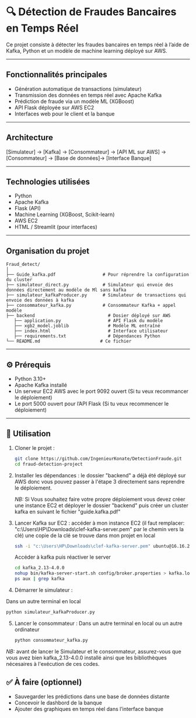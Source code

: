 # 🔍 Détection de Fraudes Bancaires en Temps Réel

Ce projet consiste à détecter les fraudes bancaires en temps réel à l’aide de Kafka, Python et un modèle de machine learning déployé sur AWS.

---

## Fonctionnalités principales

- Génération automatique de transactions (simulateur)
- Transmission des données en temps réel avec Apache Kafka
- Prédiction de fraude via un modèle ML (XGBoost)
- API Flask déployée sur AWS EC2
- Interfaces web pour le client et la banque

---

## Architecture


[Simulateur] → [Kafka] → [Consommateur] → [API ML sur AWS] → [Consommateur] → [Base de données]→ [Interface Banque]


---

## Technologies utilisées

- Python
- Apache Kafka
- Flask (API)
- Machine Learning (XGBoost, Scikit-learn)
- AWS EC2
- HTML / Streamlit (pour interfaces)

---

## Organisation du projet


```plaintext
Fraud_detect/
│
├── Guide_kafka.pdf                  # Pour réprendre la configuration du cluster
├── simulateur_direct.py             # Simulateur qui envoie des données directement au modèle de Ml sans kafka
├── simulateur_kafkaProducer.py      # Simulateur de transactions qui envoie des données à kafka
├── consommateur_kafka.py            # Consommateur Kafka + appel modèle
├── backend                            # Dosier déployé sur AWS
   ├── application.py                  # API Flask du modèle
   ├── xgb2_model.joblib               # Modèle ML entraîné
   ├── index.html                      # Interface utilisateur
   ├── requirements.txt                # Dépendances Python
└── README.md                       # Ce fichier
```

---

## ⚙️ Prérequis

- Python 3.10+
- Apache Kafka installé
- Un serveur EC2 AWS avec le port 9092 ouvert (Si tu veux recommancer le déploiement)
- Le port 5000 ouvert pour l’API Flask (Si tu veux recommencer le déploiement)

---

## 🔧 Utilisation

1. Cloner le projet :
   ```bash
   git clone https://github.com/IngenieurKonate/DetectionFraude.git
   cd fraud-detection-project
   ```

2. Installer les dépendances :
   le dossier "backend" a déjà été déployé sur AWS donc vous pouvez passer à l'étape 3 directement 
   sans reprendre le déploiement.

   *NB:* Si Vous souhaitez faire votre propre déploiement vous devez créer une instance EC2 et déployer le dossier "backend"
   puis créer un cluster kafka en suivant le fichier "guide.kafka.pdf"

3. Lancer Kafka sur EC2 :
   accéder à mon instance EC2 (il faut remplacer: "c:\Users\HP\Downloads\clef-kafka-server.pem" par le chemin vers la clé)
   une copie de la clé se trouve dans mon projet en local

   ```bash
   ssh -i "c:\Users\HP\Downloads\clef-kafka-server.pem" ubuntu@16.16.25.53
   ```
   Accéder à kafka puis réactiver le server 

   ```bash
   cd kafka_2.13-4.0.0
   nohup bin/kafka-server-start.sh config/broker.properties > kafka.log 2>&1 &
   ps aux | grep kafka
   ```

4. Démarrer le simulateur :

 Dans un autre terminal en local
   ```bash
   python simulateur_kafkaProducer.py
   ```

5. Lancer le consommateur :
  Dans un autre terminal en local ou un autre ordinateur

   ```bash
   python consommateur_kafka.py
   ```

*NB:* avant de lancer le Simulateur et le consommateur, assurez-vous que vous avez bien kafka_2.13-4.0.0 installé
ainsi que les bibliothèques nécesaires à l'exécution de ces codes.


## ✅ À faire (optionnel)

- Sauvegarder les prédictions dans une base de données distante
- Concevoir le dashbord de la banque
- Ajouter des graphiques en temps réel dans l’interface banque

